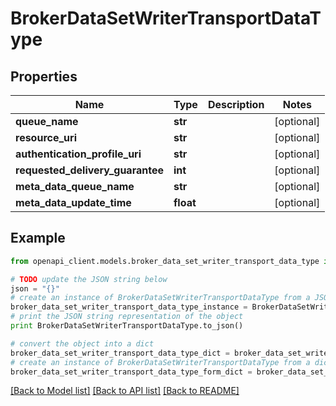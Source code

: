 # BrokerDataSetWriterTransportDataType


## Properties
Name | Type | Description | Notes
------------ | ------------- | ------------- | -------------
**queue_name** | **str** |  | [optional] 
**resource_uri** | **str** |  | [optional] 
**authentication_profile_uri** | **str** |  | [optional] 
**requested_delivery_guarantee** | **int** |  | [optional] 
**meta_data_queue_name** | **str** |  | [optional] 
**meta_data_update_time** | **float** |  | [optional] 

## Example

```python
from openapi_client.models.broker_data_set_writer_transport_data_type import BrokerDataSetWriterTransportDataType

# TODO update the JSON string below
json = "{}"
# create an instance of BrokerDataSetWriterTransportDataType from a JSON string
broker_data_set_writer_transport_data_type_instance = BrokerDataSetWriterTransportDataType.from_json(json)
# print the JSON string representation of the object
print BrokerDataSetWriterTransportDataType.to_json()

# convert the object into a dict
broker_data_set_writer_transport_data_type_dict = broker_data_set_writer_transport_data_type_instance.to_dict()
# create an instance of BrokerDataSetWriterTransportDataType from a dict
broker_data_set_writer_transport_data_type_form_dict = broker_data_set_writer_transport_data_type.from_dict(broker_data_set_writer_transport_data_type_dict)
```
[[Back to Model list]](../README.md#documentation-for-models) [[Back to API list]](../README.md#documentation-for-api-endpoints) [[Back to README]](../README.md)


